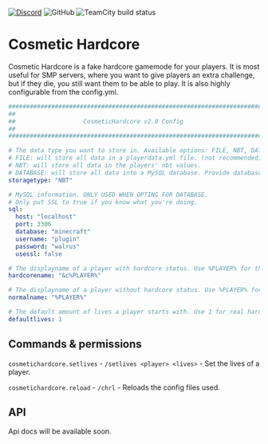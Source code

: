 [![Discord](https://img.shields.io/discord/834868774909378572?label=Join%20discord)](discord.gg/wvNER5fgeM) ![GitHub](https://img.shields.io/github/license/mufinlive/cosmetic-hardcore-v2) ![TeamCity build status](https://tc.mufin.live/app/rest/builds/buildType:id:CosmeticHardcoreV2_Build/statusIcon.svg)

# Cosmetic Hardcore

Cosmetic Hardcore is a fake hardcore gamemode for your players. It is most useful for SMP servers, where you want to give players an extra challenge, but if they die, you still want them to be able to play. It is also highly configurable from the config.yml.







```yaml
############################################################################
##                                                                        ##
##                   CosmeticHardcore v2.0 Config                         ##
##                                                                        ##
############################################################################

# The data type you want to store in. Available options: FILE, NBT, DATABASE.
# FILE: will store all data in a playerdata.yml file. (not recommended)
# NBT: will store all data in the players' nbt values.
# DATABASE: will store all data into a MySQL database. Provide database details in sql section. (recommended)
storagetype: "NBT"

# MySQL information. ONLY USED WHEN OPTING FOR DATABASE.
# Only put SSL to true if you know what you're doing.
sql:
  host: "localhost"
  port: 3306
  database: "minecraft"
  username: "plugin"
  password: "walrus"
  usessl: false

# The displayname of a player with hardcore status. Use %PLAYER% for the playername and '&' for color codes.
hardcorename: "&c%PLAYER%"

# The displayname of a player without hardcore status. Use %PLAYER% for the playername and '&' for color codes.
normalname: "%PLAYER%"

# The default amount of lives a player starts with. Use 1 for real hardcore experience.
defaultlives: 1
```

## Commands & permissions

`cosmetichardcore.setlives` - `/setlives <player> <lives>` - Set the lives of a player.

`cosmetichardcore.reload` - `/chrl` - Reloads the config files used.

## API

Api docs will be available soon.

